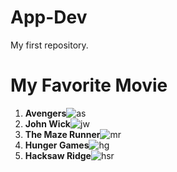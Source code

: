 # App-Dev
My first repository.

# My Favorite Movie

1. **Avengers**![as](https://github.com/Leonskie/App-Dev/assets/153279144/2a719d40-6821-48bc-a289-f1c7b3a98bb3)
2. **John Wick**![jw](https://github.com/Leonskie/App-Dev/assets/153279144/2f814abd-4576-4a94-95c9-34ba7fd001b7)
3. **The Maze Runner**![mr](https://github.com/Leonskie/App-Dev/assets/153279144/fe6b230a-0db7-4ff2-b44c-54ca3fab9fa5)
4. **Hunger Games**![hg](https://github.com/Leonskie/App-Dev/assets/153279144/d6ed581e-d9e0-4396-9470-763d9631f88f) 
5. **Hacksaw Ridge**![hsr](https://github.com/Leonskie/App-Dev/assets/153279144/14e49240-7428-4246-af6d-d55d6385b45f)
